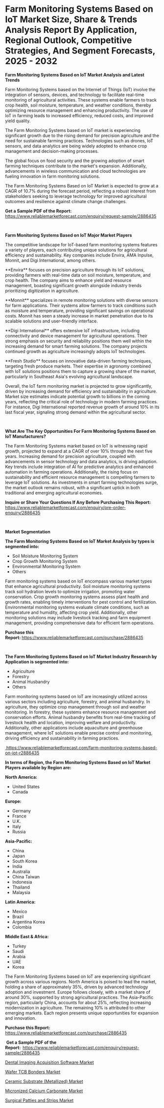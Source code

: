 <p><h1>Farm Monitoring Systems Based on IoT Market Size, Share & Trends Analysis Report By Application, Regional Outlook, Competitive Strategies, And Segment Forecasts, 2025 - 2032</h1></p><p><strong>Farm Monitoring Systems Based on IoT Market Analysis and Latest Trends</strong></p>
<p><p>Farm Monitoring Systems based on the Internet of Things (IoT) involve the integration of sensors, devices, and technology to facilitate real-time monitoring of agricultural activities. These systems enable farmers to track crop health, soil moisture, temperature, and weather conditions, thereby optimizing resource management and enhancing productivity. The use of IoT in farming leads to increased efficiency, reduced costs, and improved yield quality.</p><p>The Farm Monitoring Systems based on IoT market is experiencing significant growth due to the rising demand for precision agriculture and the need for sustainable farming practices. Technologies such as drones, IoT sensors, and data analytics are being widely adopted to enhance crop management and decision-making processes. </p><p>The global focus on food security and the growing adoption of smart farming techniques contribute to the market's expansion. Additionally, advancements in wireless communication and cloud technologies are fueling innovation in farm monitoring solutions.</p><p>The Farm Monitoring Systems Based on IoT Market is expected to grow at a CAGR of 10.7% during the forecast period, reflecting a robust interest from stakeholders seeking to leverage technology for improved agricultural outcomes and resilience against climate change challenges.</p></p>
<p><strong>Get a Sample PDF of the Report:&nbsp;</strong> <a href="https://www.reliablemarketforecast.com/enquiry/request-sample/2886435?utm_campaign=1167&utm_medium=2&utm_source=Github&utm_content=ia&utm_term=13032025&utm_id=farm-monitoring-systems-based-on-iot">https://www.reliablemarketforecast.com/enquiry/request-sample/2886435</a></p>
<p>&nbsp;</p>
<p><strong>Farm Monitoring Systems Based on IoT Major Market Players</strong></p>
<p><p>The competitive landscape for IoT-based farm monitoring systems features a variety of players, each contributing unique solutions for agricultural efficiency and sustainability. Key companies include Envira, AMA Inpulse, Monnit, and Digi International, among others.</p><p>**Envira** focuses on precision agriculture through its IoT solutions, providing farmers with real-time data on soil moisture, temperature, and crop health. The company aims to enhance yield and resource management, boasting significant growth alongside industry trends prioritizing digitization in agriculture. </p><p>**Monnit** specializes in remote monitoring solutions with diverse sensors for farm applications. Their systems allow farmers to track conditions such as moisture and temperature, providing significant savings on operational costs. Monnit has seen a steady increase in market penetration due to its scalable solutions and user-friendly interface.</p><p>**Digi International** offers extensive IoT infrastructure, including connectivity and device management for agricultural operations. Their strong emphasis on security and reliability positions them well within the increasing demand for smart farming solutions. The company projects continued growth as agriculture increasingly adopts IoT technologies.</p><p>**Fresh Studio** focuses on innovative data-driven farming techniques, targeting fresh produce markets. Their expertise in agronomy combined with IoT solutions positions them to capture a growing share of the market, particularly in Southeast Asia's evolving agricultural landscape.</p><p>Overall, the IoT farm monitoring market is projected to grow significantly, driven by increasing demand for efficiency and sustainability in agriculture. Market size estimates indicate potential growth to billions in the coming years, reflecting the critical role of technology in modern farming practices. For instance, Digi International reported revenue growth of around 10% in its last fiscal year, signaling strong demand within the agricultural sector.</p></p>
<p>&nbsp;</p>
<p><strong>What Are The Key Opportunities For Farm Monitoring Systems Based on IoT Manufacturers?</strong></p>
<p><p>The Farm Monitoring Systems market based on IoT is witnessing rapid growth, projected to expand at a CAGR of over 10% through the next five years. Increasing demand for precision agriculture, coupled with advancements in sensor technology and data analytics, is driving adoption. Key trends include integration of AI for predictive analytics and enhanced automation in farming operations. Additionally, the rising focus on sustainability and efficient resource management is compelling farmers to leverage IoT solutions. As investments in smart farming technologies surge, the market outlook remains robust, with a significant uptick in both traditional and emerging agricultural economies.</p></p>
<p><strong>Inquire or Share Your Questions If Any Before Purchasing This Report:</strong> <a href="https://www.reliablemarketforecast.com/enquiry/pre-order-enquiry/2886435?utm_campaign=1167&utm_medium=2&utm_source=Github&utm_content=ia&utm_term=13032025&utm_id=farm-monitoring-systems-based-on-iot">https://www.reliablemarketforecast.com/enquiry/pre-order-enquiry/2886435</a></p>
<p>&nbsp;</p>
<p><strong>Market Segmentation</strong></p>
<p><strong>The Farm Monitoring Systems Based on IoT Market Analysis by types is segmented into:</strong></p>
<p><ul><li>Soil Moisture Monitoring System</li><li>Crop Growth Monitoring System</li><li>Environmental Monitoring System</li><li>Others</li></ul></p>
<p><p>Farm monitoring systems based on IoT encompass various market types that enhance agricultural productivity. Soil moisture monitoring systems track soil hydration levels to optimize irrigation, promoting water conservation. Crop growth monitoring systems assess plant health and growth rates, enabling timely interventions for pest control and fertilization. Environmental monitoring systems evaluate climate conditions, such as temperature and humidity, affecting crop yield. Additionally, other monitoring solutions may include livestock tracking and farm equipment management, providing comprehensive data for efficient farm operations.</p></p>
<p><strong>Purchase this Report:&nbsp;</strong><a href="https://www.reliablemarketforecast.com/purchase/2886435?utm_campaign=1167&utm_medium=2&utm_source=Github&utm_content=ia&utm_term=13032025&utm_id=farm-monitoring-systems-based-on-iot">https://www.reliablemarketforecast.com/purchase/2886435</a></p>
<p>&nbsp;</p>
<p><strong>The Farm Monitoring Systems Based on IoT Market Industry Research by Application is segmented into:</strong></p>
<p><ul><li>Agriculture</li><li>Forestry</li><li>Animal Husbandry</li><li>Others</li></ul></p>
<p><p>Farm monitoring systems based on IoT are increasingly utilized across various sectors including agriculture, forestry, and animal husbandry. In agriculture, they optimize crop management through soil and weather monitoring. In forestry, these systems enhance resource management and conservation efforts. Animal husbandry benefits from real-time tracking of livestock health and location, improving welfare and productivity. Additionally, other applications include aquaculture and greenhouse management, where IoT solutions enable precise control and monitoring, driving efficiency and sustainability in farming practices.</p></p>
<p><a href="https://www.reliablemarketforecast.com/farm-monitoring-systems-based-on-iot-r2886435?utm_campaign=1167&utm_medium=2&utm_source=Github&utm_content=ia&utm_term=13032025&utm_id=farm-monitoring-systems-based-on-iot">&nbsp;https://www.reliablemarketforecast.com/farm-monitoring-systems-based-on-iot-r2886435</a></p>
<p><strong>In terms of Region, the Farm Monitoring Systems Based on IoT Market Players available by Region are:</strong></p>
<p>
    <p> <strong> North America: </strong>
        <ul>
            <li>United States</li>
            <li>Canada</li>
        </ul>
        </p> 
    <p> <strong> Europe: </strong>
        <ul>
            <li>Germany</li>
            <li>France</li>
            <li>U.K.</li>
            <li>Italy</li>
            <li>Russia</li>
        </ul>
        </p> 
    <p> <strong> Asia-Pacific: </strong>
        <ul>
            <li>China</li>
            <li>Japan</li>
            <li>South Korea</li>
            <li>India</li>
            <li>Australia</li>
            <li>China Taiwan</li>
            <li>Indonesia</li>
            <li>Thailand</li>
            <li>Malaysia</li>
        </ul>
        </p> 
    <p> <strong> Latin America: </strong>
        <ul>
            <li>Mexico</li>
            <li>Brazil</li>
            <li>Argentina Korea</li>
            <li>Colombia</li>
        </ul>
        </p> 
    <p> <strong> Middle East & Africa: </strong>
        <ul>
            <li>Turkey</li>
            <li>Saudi</li>
            <li>Arabia</li>
            <li>UAE</li>
            <li>Korea</li>
        </ul>
    </p>
    </p>
<p><p>The Farm Monitoring Systems based on IoT are experiencing significant growth across various regions. North America is poised to lead the market, holding a share of approximately 35%, driven by advanced technology adoption and investment. Europe follows closely, with a market share of around 30%, supported by strong agricultural practices. The Asia-Pacific region, particularly China, accounts for about 25%, reflecting increasing modernization in agriculture. The remaining 10% is attributed to other emerging markets. Each region presents unique opportunities for expansion and innovation.</p></p>
<p><strong>Purchase this Report: </strong><a href="https://www.reliablemarketforecast.com/purchase/2886435?utm_campaign=1167&utm_medium=2&utm_source=Github&utm_content=ia&utm_term=13032025&utm_id=farm-monitoring-systems-based-on-iot">https://www.reliablemarketforecast.com/purchase/2886435</a></p>
<p>&nbsp;<strong>Get a Sample PDF of the Report:&nbsp;&nbsp;</strong><a href="https://www.reliablemarketforecast.com/enquiry/request-sample/2886435?utm_campaign=1167&utm_medium=2&utm_source=Github&utm_content=ia&utm_term=13032025&utm_id=farm-monitoring-systems-based-on-iot">https://www.reliablemarketforecast.com/enquiry/request-sample/2886435</a></p>
<p><strong></strong></p>
<p><p><a href="https://github.com/waldarolka1j/Market-Research-Report-List-1/blob/main/dental-imaging-acquisition-software-market.md?utm_campaign=1167&utm_medium=2&utm_source=Github&utm_content=ia&utm_term=13032025&utm_id=farm-monitoring-systems-based-on-iot">Dental Imaging Acquisition Software Market</a></p><p><a href="https://github.com/failarustic/Market-Research-Report-List-1/blob/main/wafer-tcb-bonders-market.md?utm_campaign=1167&utm_medium=2&utm_source=Github&utm_content=ia&utm_term=13032025&utm_id=farm-monitoring-systems-based-on-iot">Wafer TCB Bonders Market</a></p><p><a href="https://github.com/maaniwilka9y/Market-Research-Report-List-1/blob/main/ceramic-substrate-metallized-market.md?utm_campaign=1167&utm_medium=2&utm_source=Github&utm_content=ia&utm_term=13032025&utm_id=farm-monitoring-systems-based-on-iot">Ceramic Substrate (Metallized) Market</a></p><p><a href="https://github.com/damjiederyd/Market-Research-Report-List-1/blob/main/micronized-calcium-carbonate-market.md?utm_campaign=1167&utm_medium=2&utm_source=Github&utm_content=ia&utm_term=13032025&utm_id=farm-monitoring-systems-based-on-iot">Micronized Calcium Carbonate Market</a></p><p><a href="https://github.com/spineamosa0e/Market-Research-Report-List-1/blob/main/surgical-patties-and-strips-market.md?utm_campaign=1167&utm_medium=2&utm_source=Github&utm_content=ia&utm_term=13032025&utm_id=farm-monitoring-systems-based-on-iot">Surgical Patties and Strips Market</a></p></p>